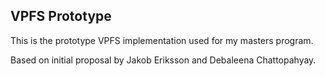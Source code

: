 ## VPFS Prototype

This is the prototype VPFS implementation used for my masters program.

Based on initial proposal by Jakob Eriksson and Debaleena Chattopahyay.

